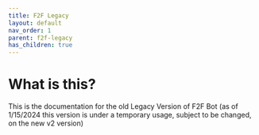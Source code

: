 ```yaml
---
title: F2F Legacy
layout: default
nav_order: 1
parent: f2f-legacy
has_children: true
---
```

# What is this?
This is the documentation for the old Legacy Version of F2F Bot (as of 1/15/2024 this version is under a temporary usage, subject to be changed, on the new v2 version)
